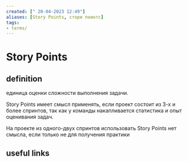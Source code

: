 ```yaml
---
created: [" 20-04-2023 12:49"]
aliases: [Story Points, стори поинтc]
tags:
- terms/
---
```


# Story Points

## definition

единица оценки сложности выполнения задачи. 

Story Points имеет смысл применять, если проект состоит из 3-х и более спринтов, так как у команды накапливается статистика и опыт оценивания задач. 

На проекте из одного-двух спринтов использовать Story Points нет смысла, если только не для получения практики

## useful links
